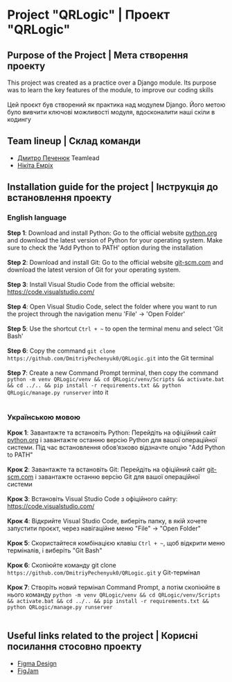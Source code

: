 # Project "QRLogic" | Проект "QRLogic"

## __Purpose of the Project__ | __Мета створення проекту__

This project was created as a practice over a Django module. Its purpose was to learn the key features of the module, to improve our coding skills<br> <br> Цей проєкт був створений як практика над модулем Django. Його метою було вивчити ключові можливості модуля, вдосконалити наші скіли в кодингу

## __Team lineup__ | __Склад команди__

* [Дмитро Печенюк](https://github.com/DmitriyPechenyuk0) Teamlead
* [Нікіта Емріх](https://github.com/NikitaEmrih)

## __Installation guide for the project__ | __Інструкція до встановлення проекту__

### English language
__Step 1__: Download and install Python: Go to the official website [python.org](https://www.python.org/) and download the latest version of Python for your operating system. Make sure to check the 'Add Python to PATH' option during the installation<br><br>
__Step 2__: Download and install Git: Go to the official website [git-scm.com](https://git-scm.com/) and download the latest version of Git for your operating system.<br><br>
__Step 3__: Install Visual Studio Code from the official website: https://code.visualstudio.com/<br><br>
__Step 4__: Open Visual Studio Code, select the folder where you want to run the project through the navigation menu 'File' -> 'Open Folder'<br><br>
__Step 5__: Use the shortcut ```Ctrl + ~``` to open the terminal menu and select 'Git Bash'<br><br>
__Step 6__: Copy the command ```git clone https://github.com/DmitriyPechenyuk0/QRLogic.git``` into the Git terminal<br><br>
__Step 7__: Create a new Command Prompt terminal, then copy the command ```python -m venv QRLogic/venv && cd QRLogic/venv/Scripts && activate.bat && cd ../.. && pip install -r requirements.txt && python QRLogic/manage.py runserver``` into it<br><br>

### Українською мовою
__Крок 1__: Завантажте та встановіть Python: Перейдіть на офіційний сайт [python.org](https://www.python.org/) і завантажте останню версію Python для вашої операційної системи. Під час встановлення обов’язково відзначте опцію "Add Python to PATH"<br><br>
__Крок 2__: Завантажте та встановіть Git: Перейдіть на офіційний сайт [git-scm.com](https://git-scm.com/) і завантажте останню версію Git для вашої операційної системи<br><br>
__Крок 3__: Встановіть Visual Studio Code з офіційного сайту: https://code.visualstudio.com/<br><br>
__Крок 4__: Відкрийте Visual Studio Code, виберіть папку, в якій хочете запустити проєкт, через навігаційне меню "File" -> "Open Folder"<br><br>
__Крок 5__: Скористайтеся комбінацією клавіш ```Ctrl + ~```, щоб відкрити меню терміналів, і виберіть "Git Bash"<br><br>
__Крок 6__: Скопіюйте команду git clone ```https://github.com/DmitriyPechenyuk0/QRLogic.git``` у Git-термінал<br><br>
__Крок 7__: Створіть новий термінал Command Prompt, а потім скопіюйте в нього команду ```python -m venv QRLogic/venv && cd QRLogic/venv/Scripts && activate.bat && cd ../.. && pip install -r requirements.txt && python QRLogic/manage.py runserver```<br><br>


## __Useful links related to the project__ | __Корисні посилання стосовно проекту__

* [Figma Design](https://www.figma.com/design/zuJFbfVMv3Gj0Nj5enrInM/QRLogic-Design?node-id=5-3&p=f&t=m3kC5uEKsHLNVoZs-0)
* [FigJam](https://www.figma.com/board/6FgTky1OFCN0xwHK6livO5/QRLogic-FigJam?node-id=0-1&p=f&t=55d6m70bPoKnphCC-0)


